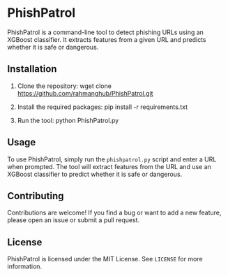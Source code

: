 # PhishPatrol

PhishPatrol is a command-line tool to detect phishing URLs using an XGBoost classifier. It extracts features from a given URL and predicts whether it is safe or dangerous.

## Installation

1. Clone the repository: wget clone https://github.com/rahmanghub/PhishPatrol.git


2. Install the required packages: pip install -r requirements.txt


3. Run the tool: python PhishPatrol.py


## Usage

To use PhishPatrol, simply run the `phishpatrol.py` script and enter a URL when prompted. The tool will extract features from the URL and use an XGBoost classifier to predict whether it is safe or dangerous.

## Contributing

Contributions are welcome! If you find a bug or want to add a new feature, please open an issue or submit a pull request.

## License

PhishPatrol is licensed under the MIT License. See `LICENSE` for more information.




